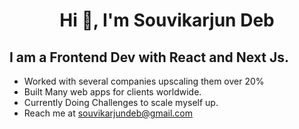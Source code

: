 
 <h1 align="center">Hi 👋, I'm Souvikarjun Deb</h1>
<!-- <h3 align="center">A passionate developer from Bangladesh</h3> -->
<h2>I am a Frontend Dev with React and Next Js. </h2>

- Worked with several companies upscaling them over 20%
- Built Many web apps for clients worldwide.
- Currently Doing Challenges to scale myself up.
- Reach me at souvikarjundeb@gmail.com
